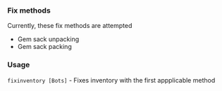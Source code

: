 ### Fix methods

Currently, these fix methods are attempted
- Gem sack unpacking 
- Gem sack packing

### Usage

`fixinventory [Bots]` - Fixes inventory with the first appplicable method
